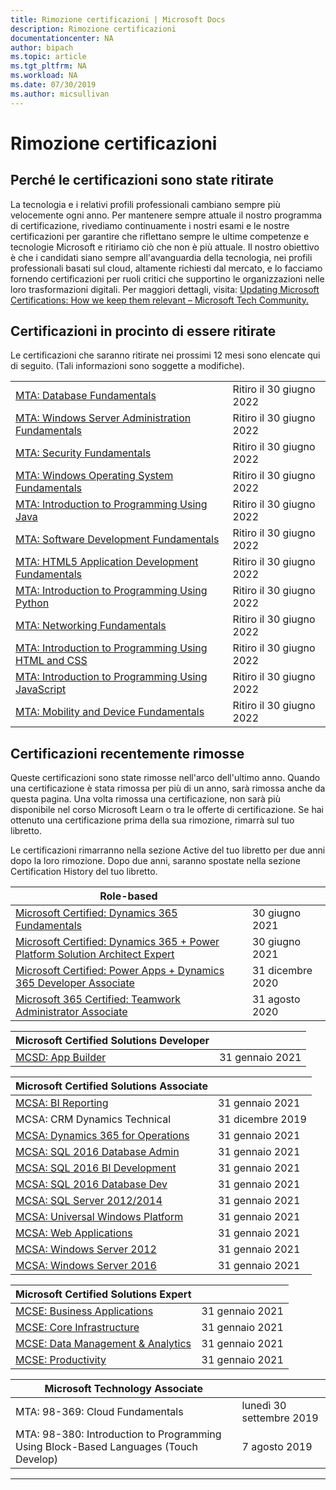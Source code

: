 ```yaml
---
title: Rimozione certificazioni | Microsoft Docs
description: Rimozione certificazioni
documentationcenter: NA
author: bipach
ms.topic: article
ms.tgt_pltfrm: NA
ms.workload: NA
ms.date: 07/30/2019
ms.author: micsullivan
---
```

# Rimozione certificazioni 

## Perché le certificazioni sono state ritirate

La tecnologia e i relativi profili professionali cambiano sempre più velocemente ogni anno. Per mantenere sempre attuale il nostro programma di certificazione, rivediamo continuamente i nostri esami e le nostre certificazioni per garantire che riflettano sempre le ultime competenze e tecnologie Microsoft e ritiriamo ciò che non è più attuale. Il nostro obiettivo è che i candidati siano sempre all'avanguardia della tecnologia, nei profili professionali basati sul cloud, altamente richiesti dal mercato, e lo facciamo fornendo certificazioni per ruoli critici che supportino le organizzazioni nelle loro trasformazioni digitali. Per maggiori dettagli, visita: [Updating Microsoft Certifications: How we keep them relevant – Microsoft Tech Community.](https://techcommunity.microsoft.com/t5/microsoft-learn-blog/updating-microsoft-certifications-how-we-keep-them-relevant/ba-p/1469425)

## Certificazioni in procinto di essere ritirate

Le certificazioni che saranno ritirate nei prossimi 12 mesi sono elencate qui di seguito. (Tali informazioni sono soggette a modifiche).

|                                             |                    |
| ---------------------------------------------------------------------------------- | ------------------ |
| [MTA: Database Fundamentals](/learn/certifications/mta-database-fundamentals) | Ritiro il 30 giugno 2022 |
| [MTA: Windows Server Administration Fundamentals](/learn/certifications/mta-windows-server-administration-fundamentals) | Ritiro il 30 giugno 2022 |
| [MTA: Security Fundamentals](/learn/certifications/mta-security-fundamentals) | Ritiro il 30 giugno 2022 |
| [MTA: Windows Operating System Fundamentals](/learn/certifications/mta-windows-operating-system-fundamentals) | Ritiro il 30 giugno 2022 |
| [MTA: Introduction to Programming Using Java](/learn/certifications/mta-introduction-to-programming-using-java) | Ritiro il 30 giugno 2022 |
| [MTA: Software Development Fundamentals](/learn/certifications/mta-software-development-fundamentals) | Ritiro il 30 giugno 2022 |
| [MTA: HTML5 Application Development Fundamentals](/learn/certifications/mta-html5-application-development-fundamentals) | Ritiro il 30 giugno 2022 |
| [MTA: Introduction to Programming Using Python](/learn/certifications/mta-introduction-to-programming-using-python) | Ritiro il 30 giugno 2022 |
| [MTA: Networking Fundamentals](/learn/certifications/mta-networking-fundamentals) | Ritiro il 30 giugno 2022 |
| [MTA: Introduction to Programming Using HTML and CSS](/learn/certifications/mta-introduction-to-programming-using-html-and-css) | Ritiro il 30 giugno 2022 |
| [MTA: Introduction to Programming Using JavaScript](/learn/certifications/mta-introduction-to-programming-using-javascript) | Ritiro il 30 giugno 2022 |
| [MTA: Mobility and Device Fundamentals](/learn/certifications/mta-mobility-and-device-fundamentals) | Ritiro il 30 giugno 2022 |

## Certificazioni recentemente rimosse 

Queste certificazioni sono state rimosse nell'arco dell'ultimo anno. Quando una certificazione è stata rimossa per più di un anno, sarà rimossa anche da questa pagina. Una volta rimossa una certificazione, non sarà più disponibile nel corso Microsoft Learn o tra le offerte di certificazione. Se hai ottenuto una certificazione prima della sua rimozione, rimarrà sul tuo libretto.

Le certificazioni rimarranno nella sezione Active del tuo libretto per due anni dopo la loro rimozione. Dopo due anni, saranno spostate nella sezione Certification History del tuo libretto.

| Role-based                                                                         |                    |
| ---------------------------------------------------------------------------------- | ------------------ |
| [Microsoft Certified: Dynamics 365 Fundamentals](/learn/certifications/d365-fundamentals) | 30 giugno 2021 |
| [Microsoft Certified: Dynamics 365 + Power Platform Solution Architect Expert](/learn/certifications/power-apps-and-d365-solution-architect-expert) | 30 giugno 2021 |
| [Microsoft Certified: Power Apps + Dynamics 365 Developer Associate](/learn/certifications/power-apps-and-d365-developer-associate) | 31 dicembre 2020 |
| [Microsoft 365 Certified: Teamwork Administrator Associate](/learn/certifications/m365-teamwork-administrator)              | 31 agosto 2020 |


| Microsoft Certified Solutions Developer                                            |                    |
| ---------------------------------------------------------------------------------- | ------------------ |
| [MCSD: App Builder](/learn/certifications/mcsd-app-builder-certification)          | 31 gennaio 2021 |

| Microsoft Certified Solutions Associate                                            |                    |
| ---------------------------------------------------------------------------------- | ------------------ |
| [MCSA: BI Reporting](/learn/certifications/mcsa-bi-reporting)                      | 31 gennaio 2021 |
| MCSA: CRM Dynamics Technical                                                                                                | 31 dicembre 2019  |
| [MCSA: Dynamics 365 for Operations](/learn/certifications/mcsa-microsoft-dynamics-365-for-operations) | 31 gennaio 2021 |
| [MCSA: SQL 2016 Database Admin](/learn/certifications/mcsa-sql2016-database-administration-certification) | 31 gennaio 2021 |
| [MCSA: SQL 2016 BI Development](/learn/certifications/mcsa-sql2016-business-intelligence-certification) | 31 gennaio 2021 |
| [MCSA: SQL 2016 Database Dev](/learn/certifications/mcsa-sql2016-database-development-certification) | 31 gennaio 2021 |
| [MCSA: SQL Server 2012/2014](/learn/certifications/mcsa-sql-certification)         | 31 gennaio 2021 |
| [MCSA: Universal Windows Platform](/learn/certifications/mcsa-universal-windows-platform) | 31 gennaio 2021 |
| [MCSA: Web Applications](/learn/certifications/mcsa-web-applications-certification) | 31 gennaio 2021 |
| [MCSA: Windows Server 2012](/learn/certifications/mcsa-windows-server-certification) | 31 gennaio 2021 |
| [MCSA: Windows Server 2016](/learn/certifications/mcsa-windows-server-2016-certification) | 31 gennaio 2021 |

| Microsoft Certified Solutions Expert                                               |                    |
| ---------------------------------------------------------------------------------- | ------------------ |
| [MCSE: Business Applications](/learn/certifications/mcse-business-applications)    | 31 gennaio 2021 |
| [MCSE: Core Infrastructure](/learn/certifications/mcse-core-infrastructure)        | 31 gennaio 2021 |
| [MCSE: Data Management & Analytics](/learn/certifications/mcse-data-management-analytics) | 31 gennaio 2021 |
| [MCSE: Productivity](/learn/certifications/mcse-productivity-certification)        | 31 gennaio 2021 |

| Microsoft Technology Associate                                                     |                    |
| ---------------------------------------------------------------------------------- | ------------------ |
| MTA: 98-369: Cloud Fundamentals                                                                                             | lunedì 30 settembre 2019 |
| MTA: 98-380: Introduction to Programming Using Block-Based Languages (Touch Develop)                                        | 7 agosto 2019     |
___
